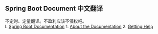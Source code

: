 ## Spring Boot Document 中文翻译  
不定时、定量翻译。不盈利应该不侵权吧。  
 I.  [Spring Boot Documentation](https://github.com/icoreman/SpringBootDocument/tree/master/Spring%20Boot%20Documentation)
    1.  [About the Documentation](https://github.com/icoreman/SpringBootDocument/tree/master/Spring%20Boot%20Documentation/1.%20About%20the%20Documentation.md)
    2. [Getting Help]()